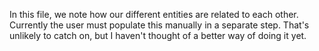 In this file, we note how our different entities are related to each
other. Currently the user must populate this manually in a separate
step. That's unlikely to catch on, but I haven't thought of a better
way of doing it yet.
